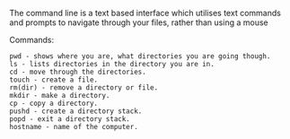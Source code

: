 
The command line is a text based interface which utilises text commands and prompts to navigate through your files, rather than using a mouse


Commands:


	pwd - shows where you are, what directories you are going though.
	ls - lists directories in the directory you are in.
	cd - move through the directories.
	touch - create a file.
	rm(dir) - remove a directory or file.
	mkdir - make a directory.
	cp - copy a directory.
	pushd - create a directory stack.
	popd - exit a directory stack.
	hostname - name of the computer.